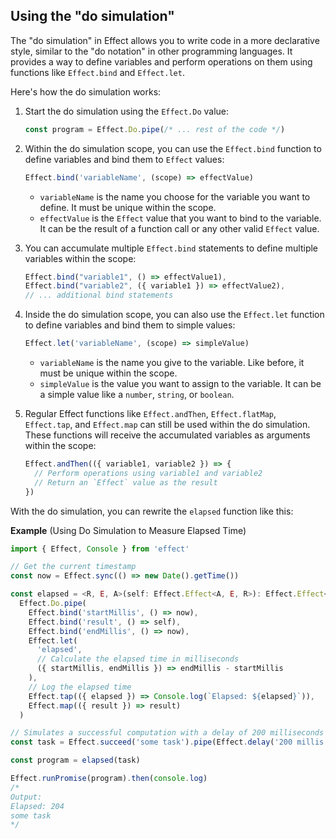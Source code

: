 ## Using the "do simulation"

The "do simulation" in Effect allows you to write code in a more declarative style, similar to the "do notation" in other programming languages. It provides a way to define variables and perform operations on them using functions like `Effect.bind` and `Effect.let`.

Here's how the do simulation works:

<Steps>

1. Start the do simulation using the `Effect.Do` value:

   ```ts showLineNumbers=false
   const program = Effect.Do.pipe(/* ... rest of the code */)
   ```

2. Within the do simulation scope, you can use the `Effect.bind` function to define variables and bind them to `Effect` values:

   ```ts showLineNumbers=false
   Effect.bind('variableName', (scope) => effectValue)
   ```

   - `variableName` is the name you choose for the variable you want to define. It must be unique within the scope.
   - `effectValue` is the `Effect` value that you want to bind to the variable. It can be the result of a function call or any other valid `Effect` value.

3. You can accumulate multiple `Effect.bind` statements to define multiple variables within the scope:

   ```ts showLineNumbers=false
   Effect.bind("variable1", () => effectValue1),
   Effect.bind("variable2", ({ variable1 }) => effectValue2),
   // ... additional bind statements
   ```

4. Inside the do simulation scope, you can also use the `Effect.let` function to define variables and bind them to simple values:

   ```ts showLineNumbers=false
   Effect.let('variableName', (scope) => simpleValue)
   ```

   - `variableName` is the name you give to the variable. Like before, it must be unique within the scope.
   - `simpleValue` is the value you want to assign to the variable. It can be a simple value like a `number`, `string`, or `boolean`.

5. Regular Effect functions like `Effect.andThen`, `Effect.flatMap`, `Effect.tap`, and `Effect.map` can still be used within the do simulation. These functions will receive the accumulated variables as arguments within the scope:

   ```ts showLineNumbers=false
   Effect.andThen(({ variable1, variable2 }) => {
     // Perform operations using variable1 and variable2
     // Return an `Effect` value as the result
   })
   ```

</Steps>

With the do simulation, you can rewrite the `elapsed` function like this:

**Example** (Using Do Simulation to Measure Elapsed Time)

```ts twoslash
import { Effect, Console } from 'effect'

// Get the current timestamp
const now = Effect.sync(() => new Date().getTime())

const elapsed = <R, E, A>(self: Effect.Effect<A, E, R>): Effect.Effect<A, E, R> =>
  Effect.Do.pipe(
    Effect.bind('startMillis', () => now),
    Effect.bind('result', () => self),
    Effect.bind('endMillis', () => now),
    Effect.let(
      'elapsed',
      // Calculate the elapsed time in milliseconds
      ({ startMillis, endMillis }) => endMillis - startMillis
    ),
    // Log the elapsed time
    Effect.tap(({ elapsed }) => Console.log(`Elapsed: ${elapsed}`)),
    Effect.map(({ result }) => result)
  )

// Simulates a successful computation with a delay of 200 milliseconds
const task = Effect.succeed('some task').pipe(Effect.delay('200 millis'))

const program = elapsed(task)

Effect.runPromise(program).then(console.log)
/*
Output:
Elapsed: 204
some task
*/
```
